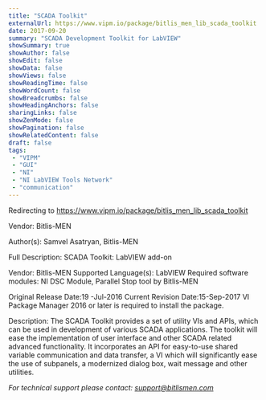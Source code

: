 ```yaml
---
title: "SCADA Toolkit"
externalUrl: https://www.vipm.io/package/bitlis_men_lib_scada_toolkit
date: 2017-09-20
summary: "SCADA Development Toolkit for LabVIEW"
showSummary: true
showAuthor: false
showEdit: false
showData: false
showViews: false
showReadingTime: false
showWordCount: false
showBreadcrumbs: false
showHeadingAnchors: false
sharingLinks: false
showZenMode: false
showPagination: false
showRelatedContent: false
draft: false
tags:
 - "VIPM"
 - "GUI"
 - "NI"
 - "NI LabVIEW Tools Network"
 - "communication"
---
```


Redirecting to https://www.vipm.io/package/bitlis_men_lib_scada_toolkit

Vendor: Bitlis-MEN

Author(s): Samvel Asatryan, Bitlis-MEN
 
Full Description:
SCADA Toolkit: LabVIEW add-on

Vendor: Bitlis-MEN
Supported Language(s): LabVIEW
Required software modules: NI DSC Module, Parallel Stop tool by Bitlis-MEN

Original Release Date:19 -Jul-2016
Current Revision Date:15-Sep-2017
VI Package Manager 2016 or later is required to install the package.

Description:
The SCADA Toolkit provides a set of utility VIs and APIs, which can be used in development of various SCADA applications. 
The toolkit will ease the implementation of user interface and other SCADA related advanced functionality. 
It incorporates an API for easy-to-use shared variable communication and data transfer, a VI which will significantly ease the use of subpanels, a modernized dialog box, wait message and other utilities.

*For technical support please contact: support@bitlismen.com*